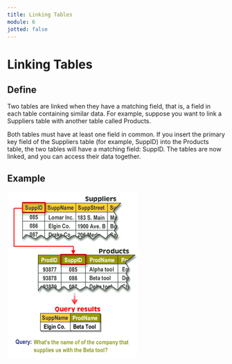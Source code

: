 ```yaml
---
title: Linking Tables
module: 6
jotted: false
---
```


# Linking Tables

## Define

Two tables are linked when they have a matching field, that is, a field in each table containing similar data. For example, suppose you want to link a Suppliers table with another table called Products.

Both tables must have at least one field in common.
If you insert the primary key field of the Suppliers table (for example, SuppID) into the Products table, the two tables will have a matching field: SuppID.
The tables are now linked, and you can access their data together.

## Example

<img src="../imgs/Linked_table.gif" />